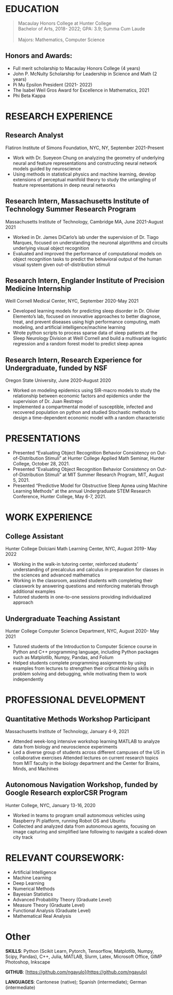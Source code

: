 # EDUCATION

>Macaulay Honors College at Hunter College           
>Bachelor of Arts, 2018- 2022; GPA: 3.9; Summa Cum Laude <br></br>
>Majors: Mathematics, Computer Science

## Honors and Awards:
- Full merit scholarship to Macaulay Honors College (4 years)     	
- John P. McNulty Scholarship for Leadership in Science and Math (2 years) 
- Pi Mu Epsilon President (2021- 2022)
- The Isabel Weil Gros Award for Excellence in Mathematics, 2021
- Phi Beta Kappa
     
# RESEARCH EXPERIENCE  
     
## Research Analyst
Flatiron Institute of Simons Foundation, NYC, NY, September 2021-Present
- Work with Dr. Sueyeon Chung on analyzing the geometry of underlying neural and feature representations and constructing neural network models guided by neuroscience
- Using methods in statistical physics and machine learning, develop extensions of perceptual manifold theory to study the untangling of feature representations in deep neural networks
  
## Research Intern, Massachusetts Institute of Technology Summer Research Program
Massachusetts Institute of Technology, Cambridge MA, June 2021-August 2021
- Worked in Dr. James DiCarlo’s lab under the supervision of Dr. Tiago Marques, focused on understanding the neuronal algorithms and circuits underlying visual object recognition
- Evaluated and improved the performance of computational models on object recognition tasks to predict the behavioral output of the human visual system given out-of-distribution stimuli
 
## Research Intern, Englander Institute of Precision Medicine Internship
Weill Cornell Medical Center, NYC, September 2020-May 2021
- Developed learning models for predicting sleep disorder in Dr. Olivier Elemento’s lab, focused on innovative approaches to better diagnose, treat, and prevent diseases using high performance computing, math modeling, and artificial intelligence/machine learning
- Wrote python scripts to process sparse data of sleep patients at the Sleep Neurology Division at Weill Cornell and build a multivariate logistic regression and a random forest model to predict sleep apnea 
 
## Research Intern, Research Experience for Undergraduate, funded by NSF
Oregon State University, June 2020-August 2020
- Worked on modeling epidemics using SIR-macro models to study the relationship between economic factors and epidemics under the supervision of Dr. Juan Restrepo
- Implemented a compartmental model of susceptible, infected and recovered population on python and studied Stochastic methods to design a time-dependent economic model with a random characteristic
 
# PRESENTATIONS
 
- Presented “Evaluating Object Recognition Behavior Consistency on Out-of-Distribution Stimuli” at Hunter College Applied Math Seminar, Hunter College, October 28, 2021. 
- Presented “Evaluating Object Recognition Behavior Consistency on Out-of-Distribution Stimuli” at MIT Summer Research Program, MIT, August 5, 2021.
- Presented “Predictive Model for Obstructive Sleep Apnea using Machine Learning Methods” at the annual Undergraduate STEM Research Conference, Hunter College, May 6-7, 2021.
 
# WORK EXPERIENCE 

## College Assistant
Hunter College Dolciani Math Learning Center, NYC, August 2019- May 2022
- Working in the walk-in tutoring center, reinforced students’ understanding of precalculus and calculus in preparation for classes in the sciences and advanced mathematics
- Working in the classroom, assisted students with completing their classwork by answering questions and reinforcing materials through additional examples
- Tutored students in one-to-one sessions providing individualized approach 

## Undergraduate Teaching Assistant
Hunter College Computer Science Department, NYC, August 2020-	May 2021
- Tutored students of the Introduction to Computer Science course in Python and C++ programming language, including Python packages such as Matplotlib, Numpy, Pandas, and Folium
- Helped students complete programming assignments by using examples from lectures to strengthen their critical thinking skills in problem solving and debugging, while motivating them to work independently
 
# PROFESSIONAL DEVELOPMENT

## Quantitative Methods Workshop Participant 
Massachusetts Institute of Technology, January 4-9, 2021
- Attended week-long intensive workshop learning MATLAB to analyze data from biology and neuroscience experiments
- Led a diverse group of students across different campuses of the US in collaborative exercises 
Attended lectures on current research topics from MIT faculty in the biology department and the Center for Brains, Minds, and Machines 

## Autonomous Navigation Workshop, funded by Google Research explorCSR Program
Hunter College, NYC, January 13-16, 2020
- Worked in teams to program small autonomous vehicles using Raspberry Pi platform, running Robot OS and Ubuntu
- Collected and analyzed data from autonomous agents, focusing on image capturing and simplified lane following to navigate a scaled-down city track
 
# RELEVANT COURSEWORK: 
- Artificial Intelligence
- Machine Learning
- Deep Learning
- Numerical Methods
- Bayesian Statistics
- Advanced Probability Theory (Graduate Level)	
- Measure Theory (Graduate Level)	                  	
- Functional Analysis (Graduate Level)		 
- Mathematical Real Analysis				
				  
# Other
**SKILLS**: Python (Scikit Learn, Pytorch, Tensorflow, Matplotlib, Numpy, Scipy, Pandas), C++, Julia, MATLAB, Slurm, Latex, Microsoft Office, GIMP Photoshop, Inkscape
 
**GITHUB**: [https://github.com/ngayulo](https://github.com/ngayulo)

**LANGUAGES**: Cantonese (native); Spanish (intermediate); German (intermediate)

